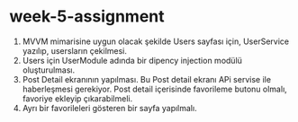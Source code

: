 # week-5-assignment
1. MVVM mimarisine uygun olacak şekilde Users sayfası için, UserService
yazılıp, usersların çekilmesi.
2. Users için UserModule adında bir dipency injection modülü
oluşturulması.
3. Post Detail ekranının yapılması. Bu Post detail ekranı APi servise ile
haberleşmesi gerekiyor. Post detail içerisinde favorileme butonu
olmalı, favoriye ekleyip çıkarabilmeli.
4. Ayrı bir favorileleri gösteren bir sayfa yapılmalı.
